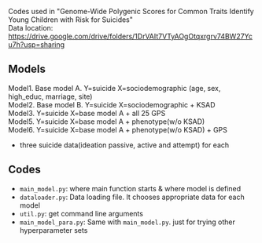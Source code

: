 Codes used in "Genome-Wide Polygenic Scores for Common Traits Identify Young Children with Risk for Suicides"    
Data location: https://drive.google.com/drive/folders/1DrVAIt7VTyAOgOtqxrgrv74BW27Ycu7h?usp=sharing

## Models
Model1. Base model A. Y=suicide X=sociodemographic (age, sex, high_educ, marriage, site)    
Model2. Base model B. Y=suicide X=sociodemographic + KSAD   
Model3. Y=suicide X=base model A + all 25 GPS       
Model5. Y=suicide X=base model A + phenotype(w/o KSAD)  
Model6. Y=suicide X=base model A + phenotype(w/o KSAD) + GPS    
- three suicide data(ideation passive, active and attempt) for each     

## Codes
- `main_model.py`: where main function starts & where model is defined
- `dataloader.py`: Data loading file. It chooses appropriate data for each model
- `util.py`: get command line arguments
- `main_model_para.py`: Same with `main_model.py`. just for trying other hyperparameter sets
